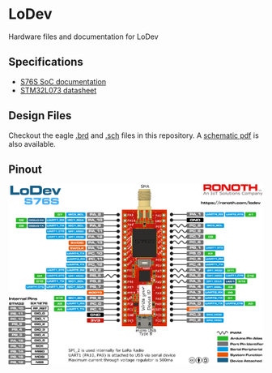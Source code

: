 # LoDev
Hardware files and documentation for LoDev

## Specifications

* [S76S SoC documentation](S76S-product-specifications.pdf)
* [STM32L073 datasheet](https://www.st.com/resource/en/datasheet/stm32l073rz.pdf)

## Design Files

Checkout the eagle [.brd](lodev-s76s.brd) and [.sch](lodev-s76s.sch) files in this repository.  A [schematic pdf](lodev-s76s-sch.pdf) is also available.

## Pinout

![](pinout.png)